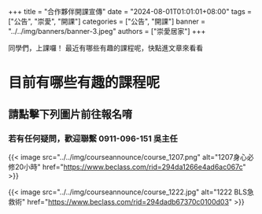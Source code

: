 +++
title = "合作夥伴開課宣傳"
date = "2024-08-01T01:01:01+08:00"
tags = ["公告", "崇愛", "開課"]
categories = ["公告", "開課"]
banner = "../../img/banners/banner-3.jpeg"
authors = ["崇愛居家"]
+++

同學們，上課囉！
最近有哪些有趣的課程呢，快點進文章來看看
<!--more-->

# 目前有哪些有趣的課程呢
## 請點擊下列圖片前往報名唷
### 若有任何疑問，歡迎聯繫 0911-096-151 吳主任

{{< image src="../../img/courseannounce/course_1207.png" alt="1207身心必修20小時" href="https://www.beclass.com/rid=294da1266e4ad6ac067c" >}}

{{< image src="../../img/courseannounce/course_1222.jpg" alt="1222 BLS急救術" href="https://www.beclass.com/rid=294dadb67370c0100d03" >}}


